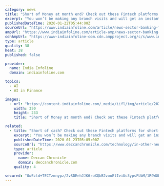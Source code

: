 ```yaml
---
category: news
title: "Short of Money at month end? Check out these Fintech platforms for short-term loans"
excerpt: "You won’t be making any branch visits and will get an instant loan sanction owing to its world-class service. HAPPY: If a business loan is what you’re looking for, then no lender can serve you better than the AI-based fintech platform HAPPY. HAPPY has a proven track record in MSME lending and disburses loans in less than 1 minute of ..."
publishedDateTime: 2020-01-22T05:44:00Z
sourceUrl: "https://www.indiainfoline.com/article/news-sector-banking-financials/short-of-money-at-month-end-check-out-these-fintech-platforms-for-short-term-loans-120012200350_1.html"
ampUrl: "https://www.indiainfoline.com/article-amp/news-sector-banking-financials/short-of-money-at-month-end-check-out-these-fintech-platforms-for-short-term-loans-120012200350_1.html"
cdnAmpUrl: "https://www-indiainfoline-com.cdn.ampproject.org/c/s/www.indiainfoline.com/article-amp/news-sector-banking-financials/short-of-money-at-month-end-check-out-these-fintech-platforms-for-short-term-loans-120012200350_1.html"
type: article
quality: 38
heat: 38
published: false

provider:
  name: India Infoline
  domain: indiainfoline.com

topics:
  - AI
  - AI in Finance

images:
  - url: "https://content.indiainfoline.com/_media/iifl/img/article/2020-01/22/full/1579667834-5707.jpg"
    width: 350
    height: 233
    title: "Short of Money at month end? Check out these Fintech platforms for short-term loans"

related:
  - title: "Short of cash? Check out these Fintech platforms for short-term loans"
    excerpt: "You won’t be making any branch visits and will get an instant loan sanction owing to its world-class service. HAPPY: If a business loan is what you’re looking for, then no lender can serve you better than the AI-based fintech platform HAPPY. HAPPY has a proven track record in MSME lending and disburses loans in less than 1 minute of ..."
    publishedDateTime: 2020-01-23T05:05:00Z
    sourceUrl: "https://www.deccanchronicle.com/technology/in-other-news/230120/short-of-cash-check-out-these-fintech-platforms-for-short-term-loans.html"
    type: article
    provider:
      name: Deccan Chronicle
      domain: deccanchronicle.com
    quality: 4

secured: "0wEztd+TECTzmnypz/2vSDEehJJK6roXQbB2vooElIviUc3ypsFUbM/1R9WGb0dmQSzNLt8oJtI/TeYWipUE0HPDTob2f2/UJof6mpwzfeRU1qL5rjadQVbZ7h38rkdZJ/3I9gqFIuOBEo2Ga/Lp2GDfyQ8BCQsDw0uNIHjJa0liBdq56ikqteWfxcCbBCdvJc85l3IUCQPPqfmTUj7Ge6KUCYUtuq9pjYH1lbmMePJ9ZRdRPUmkekvbavjqapr8jNefMw2INrQXNSY6ygV9XISFxwUzyiH/HzjD/UPv0QIuW6UY/JMzO9y+8IjJjafJU3KmN9T1ZuDNe9whCEtF60gYWeoLBI8rob04LodqAdjcRPWRhTOdqtcMcC77i8jbv76YXOq/ILRGCHe3JdNOfGZRFS8Nqlj4bp3TYz8AEFWysv+Bbc3PROta87UaN9UW9LA0ZWg8U9lrOqwqYfhauw==;i40Zlj7CVvf6MNpDVv1NdA=="
---
```


